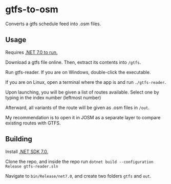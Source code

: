 # gtfs-to-osm

Converts a gtfs schedule feed into .osm files.

## Usage

Requires [.NET 7.0 to run.](https://dotnet.microsoft.com/en-us/download/dotnet/7.0)

Download a gtfs file online. Then, extract its contents into `/gtfs`.

Run gtfs-reader. If you are on Windows, double-click the executable.

If you are on Linux, open a terminal where the app is and run `./gtfs-reader`.

Upon launching, you will be given a list of routes available. Select one by typing in the index number (leftmost number)

Afterward, all variants of the route will be given as .osm files in `/out`.

My recommendation is to open it in JOSM as a separate layer to compare existing routes with GTFS.

## Building

Install [.NET SDK 7.0.](https://dotnet.microsoft.com/en-us/download/dotnet/7.0)

Clone the repo, and inside the repo run `dotnet build --configuration Release gtfs-reader.sln`

Navigate to `bin/Release/net7.0`, and create two folders `gtfs` and `out`.